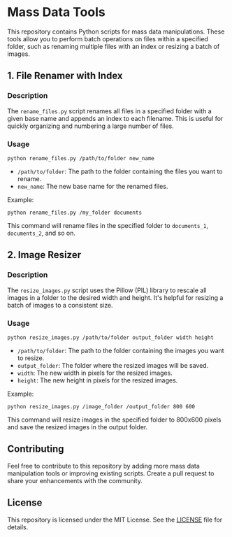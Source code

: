 # Mass Data Tools

This repository contains Python scripts for mass data manipulations. These tools allow you to perform batch operations on files within a specified folder, such as renaming multiple files with an index or resizing a batch of images.

## 1. File Renamer with Index

### Description

The `rename_files.py` script renames all files in a specified folder with a given base name and appends an index to each filename. This is useful for quickly organizing and numbering a large number of files.

### Usage

```shell
python rename_files.py /path/to/folder new_name
```

- `/path/to/folder`: The path to the folder containing the files you want to rename.
- `new_name`: The new base name for the renamed files.

Example:
```shell
python rename_files.py /my_folder documents
```

This command will rename files in the specified folder to `documents_1`, `documents_2`, and so on.

## 2. Image Resizer

### Description

The `resize_images.py` script uses the Pillow (PIL) library to rescale all images in a folder to the desired width and height. It's helpful for resizing a batch of images to a consistent size.

### Usage

```shell
python resize_images.py /path/to/folder output_folder width height
```

- `/path/to/folder`: The path to the folder containing the images you want to resize.
- `output_folder`: The folder where the resized images will be saved.
- `width`: The new width in pixels for the resized images.
- `height`: The new height in pixels for the resized images.

Example:
```shell
python resize_images.py /image_folder /output_folder 800 600
```

This command will resize images in the specified folder to 800x600 pixels and save the resized images in the output folder.

## Contributing

Feel free to contribute to this repository by adding more mass data manipulation tools or improving existing scripts. Create a pull request to share your enhancements with the community.

## License

This repository is licensed under the MIT License. See the [LICENSE](LICENSE) file for details.
